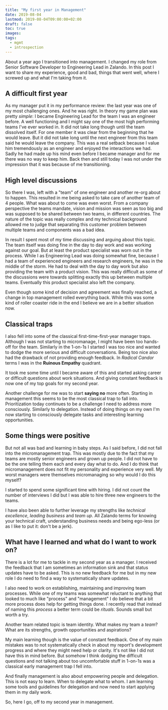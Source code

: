 ```yaml
---
title: "My first year in Management"
date: 2019-08-04
lastmod: 2019-08-04T09:00:00+02:00
draft: false
toc: true
images:
tags: 
  - mgmt
  - introspection
---
```


About a year ago I transitioned into management. I changed my role from Senior
Software Developer to Engineering Lead in Zalando. In this post I want to share
my experience, good and bad, things that went well, where I screwed up and what
I'm taking from it.

## A difficult first year

As my manager put it in my performance review: the last year was one of my most
challenging ones. And he was right. In theory my game plan was pretty *simple*:
I became Engineering Lead for the team I was an engineer before. A well
functioning and I might say one of the most high performing teams I've ever
worked in. It did not take long though until the team dissolved itself. For one
member it was clear from the beginning that he would leave. But it did not take
long until the next engineer from this team said he would leave the company.
This was a real setback because I value him tremendously as an engineer and
enjoyed the interactions we had. Sadly he had made up his mind even before I
became manager and for me there was no way to keep him. Back then and still
today I was not under the impression that it was because of me transitioning.

## High level discussions

So there I was, left with a "team" of one engineer and another re-org about to
happen. This resulted in me being asked to take care of another team of 4
people. What was about to come was even worst. From a company perspective the
teams mandate, vision and mission was seen as too big and was supposed to be
shared between two teams, in different countries. The nature of the topic was
really complex and my technical background allowed me to judge that separating
this customer problem between multiple teams and components was a bad idea.

In result I spent most of my time discussing and arguing about this topic. The
team itself was doing fine in the day to day work and was working against our
goal. But at least the product specialist was worn out in the process. While I
as Engineering Lead was doing somewhat fine, because I had a team of experienced
engineers and research engineers, he was in the middle of the storm. He had to
deal with the day to day work but also providing the team with a product vision.
This was really difficult as some of the discussions were towards splitting
exactly this up between multiple teams. Eventually this product specialist also
left the company.

Even though some kind of decision and agreement was finally reached, a change in
top management rolled everything back. While this was some kind of roller
coaster ride in the end I believe we are in a better situation now.

## Classical traps

I also fell into some of the classical first-time-first-year manager traps.
Although I was not starting to micromanage, I might have been too hands-off for
the team. Similarly in the 1-on-1s I started I was too nice and wanted to dodge
the more serious and difficult conversations. Being too nice also had the
drawback of not providing enough feedback. In *Radical Candor* terms I was in
the **Ruinous Empathy** quadrant.

It took me some time until I became aware of this and started asking career or
difficult questions about work situations. And giving constant feedback is now
one of my top goals for my second year.

Another challenge for me was to start **saying no** more often. Starting in
management this seems to be the most classical trap to fall into. Prioritization
today continues to be a challenge I need to address more consciously. Similarly
to delegation. Instead of doing things on my own I'm now starting to consciously
delegate tasks and interesting learning opportunities.

## Some things were positive

But not all was bad and learning in baby steps. As I said before, I did not fall
into the micromanagement trap. This was mostly due to the fact that my teams are
mostly senior engineers and grown up people. I did not have to be the one
telling them each and every day what to do. And I do think that micromanagement
does not fit my personality and experience very well. My worst managers were
themselves micromanaging so why would I do this myself?

I started to spend some significant time with hiring. I did not count the number
of interviews I did but I was able to hire three new engineers to the teams.

I have also been able to further leverage my strengths like *technical
excellence*, *leading business* and *team up*. All Zalando terms for knowing
your technical craft, understanding business needs and being ego-less (or as I
like to put it: don't be a jerk).

## What have I learned and what do I want to work on?

There is a lot for me to tackle in my second year as a manager. I received the
feedback that I am sometimes an information sink and that status updates have to
be asked. This is no new feedback for me but in my new role I do need to find a
way to systematically share updates.

I also need to work on establishing, maintaining and improving team processes.
While one of my teams was somewhat reluctant to anything that looked to much
like "process" and "management" I do believe that a bit more process does help
for getting things done. I recently read that instead of naming this *process*
a better term could be *rituals*. Sounds small but worth a try.

Another team related topic is team identity. What makes my team a *team*? What
are its strengths, growth opportunities and aspirations?

My main learning though is the value of constant feedback. One of my main
mistakes was to not systematically check in about my report's development
progress and where they might need help or clarity. It's not like I did not have
this in mind before. But somehow I think dodging the difficult questions and not
talking about too uncomfortable stuff in 1-on-1s was a classical early
management trap I fell into.

And finally management is also about empowering people and delegation. This is
not easy to learn. When to delegate what to whom. I am learning some tools and
guidelines for delegation and now need to start applying them in my daily work.

So, here I go, off to my second year in management.
